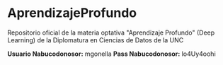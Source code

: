 # AprendizajeProfundo
Repositorio oficial de la materia optativa "Aprendizaje Profundo" (Deep Learning) de la Diplomatura en Ciencias de Datos de la UNC

__Usuario Nabucodonosor:__ mgonella
__Pass Nabucodonosor:__ lo4Uy4oohi
